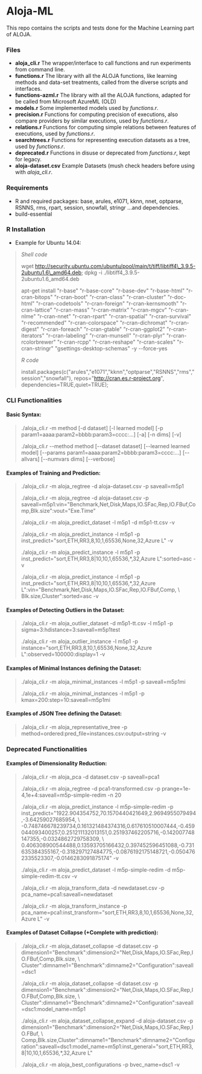 Aloja-ML
========

This repo contains the scripts and tests done for the Machine Learning part of ALOJA.

### Files

* **aloja_cli.r** The wrapper/interface to call functions and run experiments from command line.
* **functions.r** The library with all the ALOJA functions, like learning methods and data-set treatments, called from the diverse scripts and interfaces.
* **functions-azml.r** The library with all the ALOJA functions, adapted for be called from Microsoft AzureML (OLD)
* **models.r** Some implemented models used by _functions.r_.
* **precision.r** Functions for computing precision of executions, also compare providers by similar executions, used by _functions.r_.
* **relations.r** Functions for computing simple relations between features of executions, used by _functions.r_.
* **searchtrees.r** Functions for representing execution datasets as a tree, used by _functions.r_.
* **deprecated.r** Functions in disuse or deprecated from _functions.r_, kept for legacy.
* **aloja-dataset.csv** Example Datasets (mush check headers before using with _aloja\_cli.r_.

### Requirements

* R and required packages: base, arules, e1071, kknn, nnet, optparse, RSNNS, rms, rpart, session, snowfall, stringr ...and dependencies.
* build-essential

### R Installation

* Example for Ubuntu 14.04:

>_Shell code_
>
>wget http://security.ubuntu.com/ubuntu/pool/main/t/tiff/libtiff4\_3.9.5-2ubuntu1.6\_amd64.deb; dpkg -i ./libtiff4\_3.9.5-2ubuntu1.6\_amd64.deb
>
>apt-get install "r-base" "r-base-core" "r-base-dev" "r-base-html" "r-cran-bitops" "r-cran-boot" "r-cran-class" "r-cran-cluster" "r-doc-html" "r-cran-codetools" "r-cran-foreign" "r-cran-kernsmooth" "r-cran-lattice" "r-cran-mass" "r-cran-matrix" "r-cran-mgcv" "r-cran-nlme" "r-cran-nnet" "r-cran-rpart" "r-cran-spatial" "r-cran-survival" "r-recommended" "r-cran-colorspace" "r-cran-dichromat" "r-cran-digest" "r-cran-foreach" "r-cran-gtable" "r-cran-ggplot2" "r-cran-iterators" "r-cran-labeling" "r-cran-munsell" "r-cran-plyr" "r-cran-rcolorbrewer" "r-cran-rcpp" "r-cran-reshape" "r-cran-scales" "r-cran-stringr" "gsettings-desktop-schemas" -y --force-yes
>
>_R code_
>
>install.packages(c("arules","e1071","kknn","optparse","RSNNS","rms","session","snowfall"), repos="http://cran.es.r-project.org", dependencies=TRUE,quiet=TRUE);

### CLI Functionalities

#### Basic Syntax:
>./aloja\_cli.r -m method [-d dataset] [-l learned model] [-p param1=aaaa:param2=bbbb:param3=cccc:...] [-a] [-n dims] [-v]
>
>./aloja\_cli.r --method method [--dataset dataset] [--learned learned model] [--params param1=aaaa:param2=bbbb:param3=cccc:...] [--allvars] [--numvars dims] [--verbose]

#### Examples of Training and Prediction:
>./aloja\_cli.r -m aloja\_regtree -d aloja-dataset.csv -p saveall=m5p1
>
>./aloja\_cli.r -m aloja\_regtree -d aloja-dataset.csv -p saveall=m5p1:vin="Benchmark,Net,Disk,Maps,IO.SFac,Rep,IO.FBuf,Comp,Blk.size":vout="Exe.Time"
>
>./aloja\_cli.r -m aloja\_predict\_dataset -l m5p1 -d m5p1-tt.csv -v
>
>./aloja\_cli.r -m aloja\_predict\_instance -l m5p1 -p inst\_predict="sort,ETH,RR3,8,10,1,65536,None,32,Azure L" -v
>
>./aloja\_cli.r -m aloja\_predict\_instance -l m5p1 -p inst\_predict="sort,ETH,RR3,8|10,10,1,65536,*,32,Azure L":sorted=asc -v
>
>./aloja\_cli.r -m aloja\_predict\_instance -l m5p1 -p inst\_predict="sort,ETH,RR3,8|10,10,1,65536,*,32,Azure L":vin="Benchmark,Net,Disk,Maps,IO.SFac,Rep,IO.FBuf,Comp, \ Blk.size,Cluster":sorted=asc -v

#### Examples of Detecting Outliers in the Dataset:
>./aloja\_cli.r -m aloja\_outlier\_dataset -d m5p1-tt.csv -l m5p1 -p sigma=3:hdistance=3:saveall=m5p1test
>
>./aloja\_cli.r -m aloja\_outlier\_instance -l m5p1 -p instance="sort,ETH,RR3,8,10,1,65536,None,32,Azure L":observed=100000:display=1 -v

#### Examples of Minimal Instances defining the Dataset:
>./aloja\_cli.r -m aloja\_minimal\_instances -l m5p1 -p saveall=m5p1mi
>
>./aloja\_cli.r -m aloja\_minimal\_instances -l m5p1 -p kmax=200:step=10:saveall=m5p1mi

#### Examples of JSON Tree defining the Dataset:
>./aloja\_cli.r -m aloja\_representative\_tree -p method=ordered:pred\_file=instances.csv:output=string -v


### Deprecated Functionalities

#### Examples of Dimensionality Reduction:
>./aloja\_cli.r -m aloja\_pca -d dataset.csv -p saveall=pca1
>
>./aloja\_cli.r -m aloja\_regtree -d pca1-transformed.csv -p prange=1e-4,1e+4:saveall=m5p-simple-redim -n 20
>
>./aloja\_cli.r -m aloja\_predict\_instance -l m5p-simple-redim -p inst\_predict="1922.904354752,70.1570440421649,2.9694955079494,-3.64259027685954, \ -0.748746678239734,0.161321484374316,0.617610510007444,-0.459044093400257,0.251211132013151,0.251937462205716,-0.142007748147355,-0.0324862729758309, \ 0.406308900544488,0.13593705166432,0.397452596451088,-0.731635384355167,-0.318297127484775,-0.0876192175148721,-0.0504762335523307,-0.0146283091875174" -v
>
>./aloja\_cli.r -m aloja\_predict\_dataset -l m5p-simple-redim -d m5p-simple-redim-tt.csv -v
>
>./aloja\_cli.r -m aloja\_transform\_data -d newdataset.csv -p pca\_name=pca1:saveall=newdataset
>
>./aloja\_cli.r -m aloja\_transform\_instance -p pca\_name=pca1:inst\_transform="sort,ETH,RR3,8,10,1,65536,None,32,Azure L" -v

#### Examples of Dataset Collapse (+Complete with prediction):
>./aloja\_cli.r -m aloja\_dataset\_collapse -d dataset.csv -p dimension1="Benchmark":dimension2="Net,Disk,Maps,IO.SFac,Rep,IO.FBuf,Comp,Blk.size, \ Cluster":dimname1="Benchmark":dimname2="Configuration":saveall=dsc1
>
>./aloja\_cli.r -m aloja\_dataset\_collapse -d dataset.csv -p dimension1="Benchmark":dimension2="Net,Disk,Maps,IO.SFac,Rep,IO.FBuf,Comp,Blk.size, \ Cluster":dimname1="Benchmark":dimname2="Configuration":saveall=dsc1:model\_name=m5p1
>
>./aloja\_cli.r -m aloja\_dataset\_collapse\_expand -d aloja-dataset.csv -p dimension1="Benchmark":dimension2="Net,Disk,Maps,IO.SFac,Rep,IO.FBuf, \ Comp,Blk.size,Cluster":dimname1="Benchmark":dimname2="Configuration":saveall=dsc1:model\_name=m5p1:inst\_general="sort,ETH,RR3,8|10,10,1,65536,*,32,Azure L"
>
>./aloja\_cli.r -m aloja\_best\_configurations -p bvec\_name=dsc1 -v




